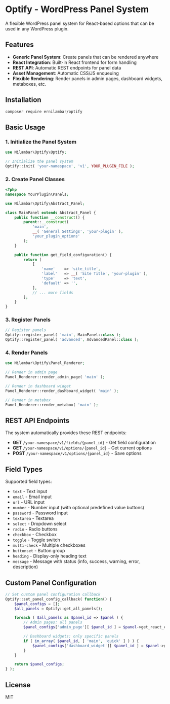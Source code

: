 # Optify - WordPress Panel System

A flexible WordPress panel system for React-based options that can be used in any WordPress plugin.

## Features

- **Generic Panel System**: Create panels that can be rendered anywhere
- **React Integration**: Built-in React frontend for form handling
- **REST API**: Automatic REST endpoints for panel data
- **Asset Management**: Automatic CSS/JS enqueuing
- **Flexible Rendering**: Render panels in admin pages, dashboard widgets, metaboxes, etc.

## Installation

```bash
composer require ernilambar/optify
```

## Basic Usage

### 1. Initialize the Panel System

```php
use Nilambar\Optify\Optify;

// Initialize the panel system
Optify::init( 'your-namespace', 'v1', YOUR_PLUGIN_FILE );
```

### 2. Create Panel Classes

```php
<?php
namespace YourPlugin\Panels;

use Nilambar\Optify\Abstract_Panel;

class MainPanel extends Abstract_Panel {
    public function __construct() {
        parent::__construct(
            'main',
            __( 'General Settings', 'your-plugin' ),
            'your_plugin_options'
        );
    }

    public function get_field_configuration() {
        return [
            [
                'name'    => 'site_title',
                'label'   => __( 'Site Title', 'your-plugin' ),
                'type'    => 'text',
                'default' => '',
            ],
            // ... more fields
        ];
    }
}
```

### 3. Register Panels

```php
// Register panels
Optify::register_panel( 'main', MainPanel::class );
Optify::register_panel( 'advanced', AdvancedPanel::class );
```

### 4. Render Panels

```php
use Nilambar\Optify\Panel_Renderer;

// Render in admin page
Panel_Renderer::render_admin_page( 'main' );

// Render in dashboard widget
Panel_Renderer::render_dashboard_widget( 'main' );

// Render in metabox
Panel_Renderer::render_metabox( 'main' );
```

## REST API Endpoints

The system automatically provides these REST endpoints:

- **GET** `/your-namespace/v1/fields/{panel_id}` - Get field configuration
- **GET** `/your-namespace/v1/options/{panel_id}` - Get current options
- **POST** `/your-namespace/v1/options/{panel_id}` - Save options

## Field Types

Supported field types:

- `text` - Text input
- `email` - Email input
- `url` - URL input
- `number` - Number input (with optional predefined value buttons)
- `password` - Password input
- `textarea` - Textarea
- `select` - Dropdown select
- `radio` - Radio buttons
- `checkbox` - Checkbox
- `toggle` - Toggle switch
- `multi-check` - Multiple checkboxes
- `buttonset` - Button group
- `heading` - Display-only heading text
- `message` - Message with status (info, success, warning, error, description)

## Custom Panel Configuration

```php
// Set custom panel configuration callback
Optify::set_panel_config_callback( function() {
    $panel_configs = [];
    $all_panels = Optify::get_all_panels();

    foreach ( $all_panels as $panel_id => $panel ) {
        // Admin pages: all panels
        $panel_configs['admin_page'][ $panel_id ] = $panel->get_react_config();

        // Dashboard widgets: only specific panels
        if ( in_array( $panel_id, [ 'main', 'quick' ] ) ) {
            $panel_configs['dashboard_widget'][ $panel_id ] = $panel->get_react_config();
        }
    }

    return $panel_configs;
} );
```

## License

MIT
